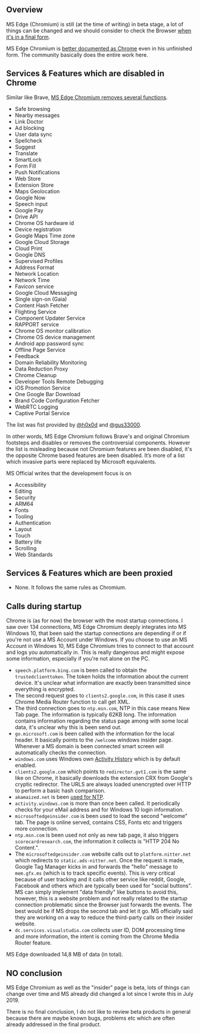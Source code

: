## Overview

MS Edge (Chromium) is still (at the time of writing) in beta stage, a lot of things can be changed and we should consider to check the Browser [when it's in a final form](https://www.theverge.com/2019/11/4/20942038/microsoft-edge-chromium-release-date-new-logo-features).

MS Edge Chromium is [better documented as Chrome](https://docs.microsoft.com/en-us/deployedge/microsoft-edge-policies) even in his unfinished form. The community basically does the entire work here.


## Services & Features which are disabled in Chrome

Similar like Brave, [MS Edge Chromium removes several functions](https://twitter.com/h0x0d/status/1115310035825872896).

* Safe browsing
* Nearby messages
* Link Doctor
* Ad blocking
* User data sync
* Spellcheck
* Suggest
* Translate
* SmartLock
* Form Fill
* Push Notifications
* Web Store
* Extension Store
* Maps Geolocation
* Google Now
* Speech input
* Google Pay
* Drive API
* Chrome OS hardware id
* Device registration
* Google Maps Time zone
* Google Cloud Storage
* Cloud Print
* Google DNS
* Supervised Profiles
* Address Format
* Network Location
* Network Time
* Favicon service
* Google Cloud Messaging
* Single sign-on (Gaia)
* Content Hash Fetcher
* Flighting Service
* Component Updater Service
* RAPPORT service
* Chrome OS monitor calibration
* Chrome OS device management
* Android app password sync
* Offline Page Service
* Feedback
* Domain Reliability Monitoring
* Data Reduction Proxy
* Chrome Cleanup
* Developer Tools Remote Debugging
* iOS Promotion Service
* One Google Bar Download
* Brand Code Configuration Fetcher
* WebRTC Logging
* Captive Portal Service

The list was fist provided by [@h0x0d](https://twitter.com/h0x0d/status/1115297361763287040) and [@gus33000](https://twitter.com/gus33000/status/1115506593582469120).


In other words, MS Edge Chromium follows Brave's and original Chromium footsteps and disables or removes the controversial components. However the list is misleading because not Chromium features are been disabled, it's the opposite Chrome based features are been disabled. It’s more of a list which invasive parts were replaced by Microsoft equivalents.

MS Official writes that the development focus is on

* Accessibility
* Editing
* Security
* ARM64
* Fonts
* Tooling
* Authentication
* Layout
* Touch
* Battery life
* Scrolling
* Web Standards


## Services & Features which are been proxied

* None. It follows the same rules as Chromium.


## Calls during startup

Chrome is (as for now) the browser with the most startup connections. I saw over 134 connections, MS Edge Chromium deeply integrates into MS Windows 10, that been said the startup connections are depending if or if you're not use a MS Account under Windows. If you choose to use an MS Account in Windows 10, MS Edge Chromium tries to connect to that account and logs you automatically in. This is really dangerous and might expose some information, especially if you're not alone on the PC.



* `speech.platform.bing.com` is been called to obtain the `trustedclienttoken`. The token holds the information about the current device. It's unclear what information are exactly been transmitted since everything is encrypted.
* The second request goes to `clients2.google.com`, in this case it uses Chrome Media Router function to call get XML.
* The third connection goes to `ntp.msn.com`, NTP in this case means New Tab page. The information is typically 62KB long. The information contains information regarding the status page among with some local data, it's unclear why this is been send out.
* `go.microsoft.com` is been called with the information for the local header. It basically points to the `/welcome` windows insider page. Whenever a MS domain is been connected smart screen will automatically checks the connection.
* `windows.com` uses Windows own [Activity History](https://support.microsoft.com/en-us/help/4468227/windows-10-activity-history-and-your-privacy-microsoft-privacy) which is by default enabled.
* `clients2.google.com` which points to `redirector.gvt1.com` is the same like on Chrome, it basically downloads the extension CRX from Google's cryptic redirector. The URLS are always loaded unencrypted over HTTP to perform a basic hash comparison.
* `akamaized.net` is been [used for NTP](https://ntp.msn.com/compass/antp?locale=en-US&dsp=1&sp=Bing&fre=1&startpage=1).
* `activity.windows.com` is more than once been called. It periodically checks for your eMail address and for Windows 10 login information.
* `microsoftedgeinsider.com` is been used to load the second "welcome" tab. The page is online served, contains CSS, Fonts etc and triggers more connection.
* `ntp.msn.com` is been used not only as new tab page, it also triggers `scorecardresearch.com`, the information it collects is "HTTP 204 No Content.".
* The `microsoftedgeinsider.com` website calls out to `platform.nitter.net` which redirects to `static.ads-nitter.net`. Once the request is made, Google Tag Manager kicks in and forwards the "hello" message to `mem.gfx.ms` (which is to track specific events). This is very critical because of user tracking and it calls other service like reddit, Google, Facebook and others which are typically been used for "social buttons". MS can simply implement "data friendly" like buttons to avoid this, however, this is a website problem and not really related to the startup connection problematic since the Browser just forwards the events. The best would be if MS drops the second tab and let it go. MS officially said they are working on a way to reduce the third-party calls on their insider website.
* `dc.services.visualstudio.com` collects user ID, DOM processing time and more information, the intent is coming from the Chrome Media Router feature.


MS Edge downloaded 14,8 MB of data (in total).

## NO conclusion

MS Edge Chromium as well as the "insider" page is beta, lots of things can change over time and MS already did changed a lot since I wrote this in July 2019.

There is no final conclusion, I do not like to review beta products in general because there are maybe known bugs, problems etc which are often already addressed in the final product.

